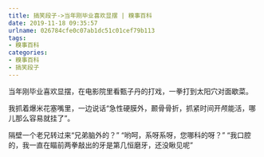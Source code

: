 ```yaml
---
title: 搞笑段子->当年刚毕业喜欢显摆 | 糗事百科
date: 2019-11-18 09:35:57
urlname: 026784cfe0c07ab1dc51c01cef79b113
tags: 
- 糗事百科
categories:
- 糗事百科
- 搞笑段子
---
```

当年刚毕业喜欢显摆，在电影院里看甄子丹的打戏，一拳打到太阳穴对面歇菜。

我抓着爆米花塞嘴里，一边说话“急性硬膜外，颞骨骨折，抓紧时间开颅能活，哪儿那么容易就挂了”。

隔壁一个老兄转过来“兄弟脑外的？” “哟呵，系呀系呀，您哪科的呀？” “我口腔的，我一直在瞄前两拳敲出的牙是第几恒磨牙，还没瞅见呢”


